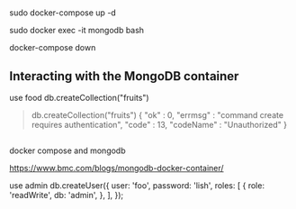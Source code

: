 #


  sudo docker-compose up -d

  sudo docker exec -it mongodb bash

  docker-compose down 


## Interacting with the MongoDB container

  use food
  db.createCollection("fruits")

  > db.createCollection("fruits")
  {
          "ok" : 0,
          "errmsg" : "command create requires authentication",
          "code" : 13,
          "codeName" : "Unauthorized"
  }

##

docker compose and mongodb

https://www.bmc.com/blogs/mongodb-docker-container/

use admin
db.createUser({
  user: 'foo',
  password: 'lish',
  roles: [
    {
      role: 'readWrite',
      db: 'admin',
    },
  ],
});
